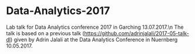 # Data-Analytics-2017
Lab talk for Data Analytics conference 2017 in Garching 13.07.2017.\n
The talk is based on a previous talk (https://github.com/adrinjalali/2017-05-talk-dl) given by Adrin Jalali at the Data Analytics Conference in Nuernberg 10.05.2017.
